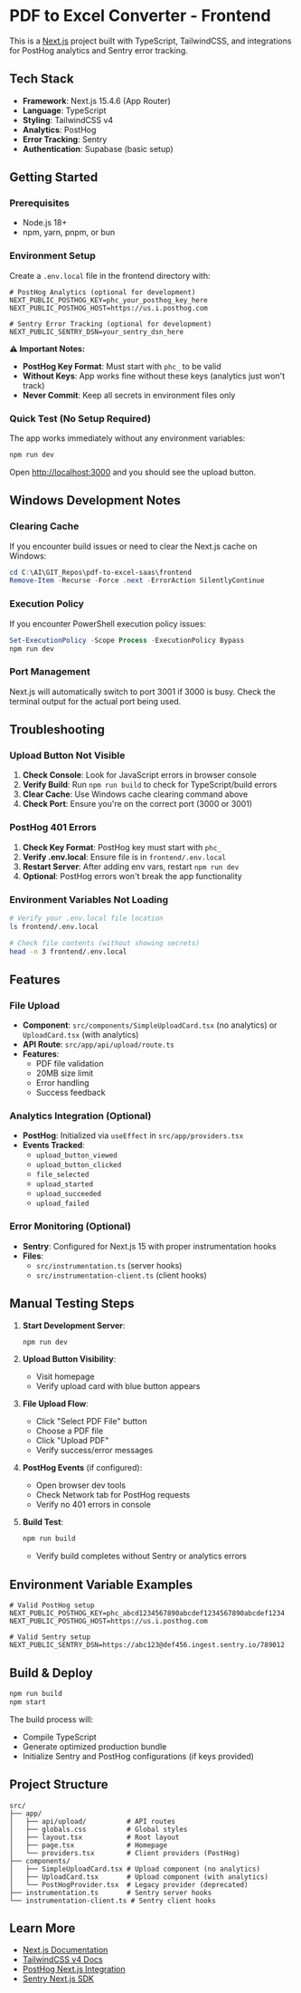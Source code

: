 # PDF to Excel Converter - Frontend

This is a [Next.js](https://nextjs.org) project built with TypeScript, TailwindCSS, and integrations for PostHog analytics and Sentry error tracking.

## Tech Stack

- **Framework**: Next.js 15.4.6 (App Router)
- **Language**: TypeScript
- **Styling**: TailwindCSS v4
- **Analytics**: PostHog
- **Error Tracking**: Sentry
- **Authentication**: Supabase (basic setup)

## Getting Started

### Prerequisites
- Node.js 18+ 
- npm, yarn, pnpm, or bun

### Environment Setup

Create a `.env.local` file in the frontend directory with:

```env
# PostHog Analytics (optional for development)
NEXT_PUBLIC_POSTHOG_KEY=phc_your_posthog_key_here
NEXT_PUBLIC_POSTHOG_HOST=https://us.i.posthog.com

# Sentry Error Tracking (optional for development)
NEXT_PUBLIC_SENTRY_DSN=your_sentry_dsn_here
```

**⚠️ Important Notes:**
- **PostHog Key Format**: Must start with `phc_` to be valid
- **Without Keys**: App works fine without these keys (analytics just won't track)
- **Never Commit**: Keep all secrets in environment files only

### Quick Test (No Setup Required)

The app works immediately without any environment variables:

```bash
npm run dev
```

Open [http://localhost:3000](http://localhost:3000) and you should see the upload button.

## Windows Development Notes

### Clearing Cache
If you encounter build issues or need to clear the Next.js cache on Windows:

```powershell
cd C:\AI\GIT_Repos\pdf-to-excel-saas\frontend
Remove-Item -Recurse -Force .next -ErrorAction SilentlyContinue
```

### Execution Policy
If you encounter PowerShell execution policy issues:

```powershell
Set-ExecutionPolicy -Scope Process -ExecutionPolicy Bypass
npm run dev
```

### Port Management
Next.js will automatically switch to port 3001 if 3000 is busy. Check the terminal output for the actual port being used.

## Troubleshooting

### Upload Button Not Visible
1. **Check Console**: Look for JavaScript errors in browser console
2. **Verify Build**: Run `npm run build` to check for TypeScript/build errors
3. **Clear Cache**: Use Windows cache clearing command above
4. **Check Port**: Ensure you're on the correct port (3000 or 3001)

### PostHog 401 Errors
1. **Check Key Format**: PostHog key must start with `phc_`
2. **Verify .env.local**: Ensure file is in `frontend/.env.local` 
3. **Restart Server**: After adding env vars, restart `npm run dev`
4. **Optional**: PostHog errors won't break the app functionality

### Environment Variables Not Loading
```bash
# Verify your .env.local file location
ls frontend/.env.local

# Check file contents (without showing secrets)
head -n 3 frontend/.env.local
```

## Features

### File Upload
- **Component**: `src/components/SimpleUploadCard.tsx` (no analytics) or `UploadCard.tsx` (with analytics)
- **API Route**: `src/app/api/upload/route.ts`
- **Features**: 
  - PDF file validation
  - 20MB size limit
  - Error handling
  - Success feedback

### Analytics Integration (Optional)
- **PostHog**: Initialized via `useEffect` in `src/app/providers.tsx`
- **Events Tracked**:
  - `upload_button_viewed`
  - `upload_button_clicked`
  - `file_selected`
  - `upload_started`
  - `upload_succeeded`
  - `upload_failed`

### Error Monitoring (Optional)
- **Sentry**: Configured for Next.js 15 with proper instrumentation hooks
- **Files**: 
  - `src/instrumentation.ts` (server hooks)
  - `src/instrumentation-client.ts` (client hooks)

## Manual Testing Steps

1. **Start Development Server**:
   ```bash
   npm run dev
   ```

2. **Upload Button Visibility**: 
   - Visit homepage
   - Verify upload card with blue button appears

3. **File Upload Flow**:
   - Click "Select PDF File" button
   - Choose a PDF file
   - Click "Upload PDF"
   - Verify success/error messages

4. **PostHog Events** (if configured):
   - Open browser dev tools
   - Check Network tab for PostHog requests
   - Verify no 401 errors in console

5. **Build Test**:
   ```bash
   npm run build
   ```
   - Verify build completes without Sentry or analytics errors

## Environment Variable Examples

```env
# Valid PostHog setup
NEXT_PUBLIC_POSTHOG_KEY=phc_abcd1234567890abcdef1234567890abcdef1234
NEXT_PUBLIC_POSTHOG_HOST=https://us.i.posthog.com

# Valid Sentry setup  
NEXT_PUBLIC_SENTRY_DSN=https://abc123@def456.ingest.sentry.io/789012
```

## Build & Deploy

```bash
npm run build
npm start
```

The build process will:
- Compile TypeScript
- Generate optimized production bundle
- Initialize Sentry and PostHog configurations (if keys provided)

## Project Structure

```
src/
├── app/
│   ├── api/upload/          # API routes
│   ├── globals.css          # Global styles
│   ├── layout.tsx           # Root layout
│   ├── page.tsx             # Homepage
│   └── providers.tsx        # Client providers (PostHog)
├── components/
│   ├── SimpleUploadCard.tsx # Upload component (no analytics)
│   ├── UploadCard.tsx       # Upload component (with analytics)
│   └── PostHogProvider.tsx  # Legacy provider (deprecated)
├── instrumentation.ts       # Sentry server hooks
└── instrumentation-client.ts # Sentry client hooks
```

## Learn More

- [Next.js Documentation](https://nextjs.org/docs)
- [TailwindCSS v4 Docs](https://tailwindcss.com/docs)
- [PostHog Next.js Integration](https://posthog.com/docs/libraries/next-js)
- [Sentry Next.js SDK](https://docs.sentry.io/platforms/javascript/guides/nextjs/)